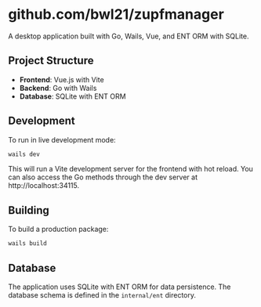 # github.com/bwl21/zupfmanager

A desktop application built with Go, Wails, Vue, and ENT ORM with SQLite.

## Project Structure

- **Frontend**: Vue.js with Vite
- **Backend**: Go with Wails
- **Database**: SQLite with ENT ORM

## Development

To run in live development mode:

```bash
wails dev
```

This will run a Vite development server for the frontend with hot reload. You can also access the Go methods through the dev server at http://localhost:34115.

## Building

To build a production package:

```bash
wails build
```

## Database

The application uses SQLite with ENT ORM for data persistence. The database schema is defined in the `internal/ent` directory.
